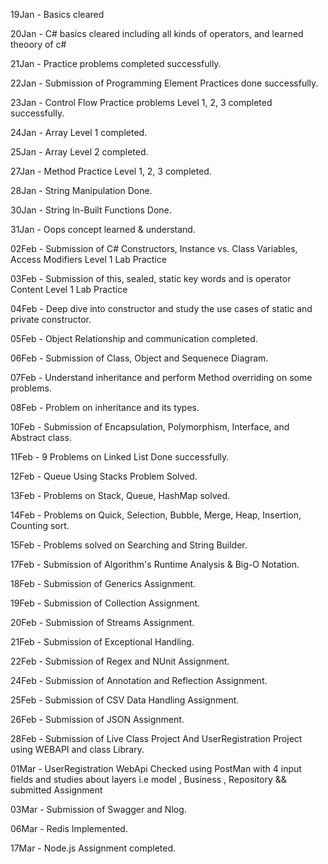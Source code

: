 19Jan - Basics cleared

20Jan - C# basics cleared including all kinds of operators, and learned theoory of c#

21Jan - Practice problems completed successfully.

22Jan - Submission of Programming Element Practices done successfully.

23Jan - Control Flow Practice problems Level 1, 2, 3 completed successfully.

24Jan - Array Level 1 completed.

25Jan - Array Level 2 completed.

27Jan - Method Practice Level 1, 2, 3 completed.

28Jan - String Manipulation Done.

30Jan - String In-Built Functions Done.

31Jan - Oops concept learned & understand.

02Feb - Submission of C# Constructors, Instance vs. Class Variables, Access Modifiers Level 1 Lab Practice

03Feb - Submission of this, sealed, static key words and is operator Content Level 1 Lab Practice 

04Feb - Deep dive into constructor and study the use cases of static and private constructor.

05Feb - Object Relationship and communication completed.

06Feb - Submission of Class, Object and Sequenece Diagram.

07Feb - Understand inheritance and perform Method overriding on some problems.

08Feb - Problem on inheritance and its types.

10Feb - Submission of Encapsulation, Polymorphism, Interface, and Abstract class.

11Feb - 9 Problems on Linked List Done successfully.

12Feb - Queue Using Stacks Problem Solved.

13Feb - Problems on Stack, Queue, HashMap solved.

14Feb - Problems on Quick, Selection, Bubble, Merge, Heap, Insertion, Counting sort.

15Feb - Problems solved on Searching and String Builder.

17Feb - Submission of Algorithm's Runtime Analysis & Big-O Notation.

18Feb - Submission of Generics Assignment.

19Feb - Submission of Collection Assignment.

20Feb - Submission of Streams Assignment.

21Feb - Submission of Exceptional Handling.

22Feb - Submission of Regex and NUnit Assignment.

24Feb - Submission of Annotation and Reflection Assignment.

25Feb - Submission of CSV Data Handling Assignment.

26Feb - Submission of JSON Assignment.

28Feb - Submission of Live Class Project And UserRegistration Project using WEBAPI and class Library.

01Mar - UserRegistration WebApi Checked using PostMan with 4 input fields and studies about layers i.e model , Business , Repository && submitted Assignment

03Mar - Submission of Swagger and Nlog.

06Mar - Redis Implemented.

17Mar - Node.js Assignment completed.
